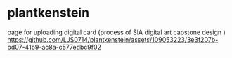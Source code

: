 # plantkenstein
page for uploading digital card (process of SIA digital art capstone design )
https://github.com/LJS0714/plantkenstein/assets/109053223/3e3f207b-bd07-41b9-ac8a-c577edbc9f02
